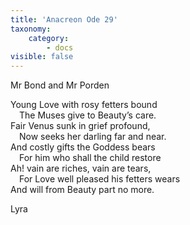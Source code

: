 ```yaml
---
title: 'Anacreon Ode 29'
taxonomy:
    category:
        - docs
visible: false
---
```


<div class="author">Mr Bond and Mr Porden</div>

Young Love with rosy fetters bound  
&emsp;The Muses give to Beauty’s care.  
Fair Venus sunk in grief profound,  
&emsp;Now seeks her darling far and near.  
And costly gifts the Goddess bears  
&emsp;For him who shall the child restore  
Ah! vain are riches, vain are tears,  
&emsp;For Love well pleased his <span data-tippy="livery" class="green">fetters</span> wears  
And will from Beauty part no more.  
  
Lyra